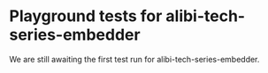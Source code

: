 # Playground tests for alibi-tech-series-embedder
We are still awaiting the first test run for alibi-tech-series-embedder.
